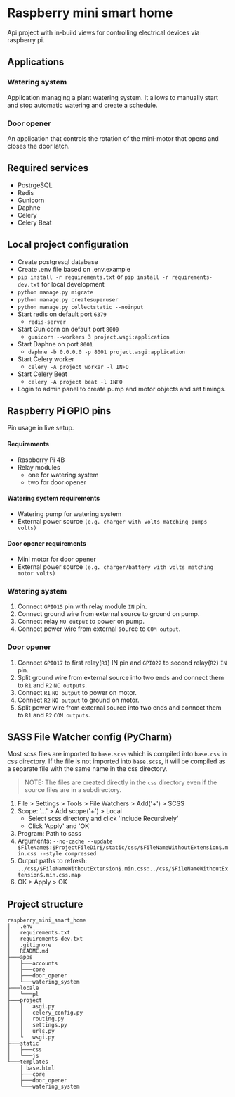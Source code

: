 # Raspberry mini smart home
Api project with in-build views for controlling electrical devices via raspberry pi.


## Applications
### Watering system
Application managing a plant watering system. It allows to manually start and stop automatic watering and create a schedule.

### Door opener
An application that controls the rotation of the mini-motor that opens and closes the door latch.


## Required services
- PostrgeSQL
- Redis
- Gunicorn
- Daphne
- Celery
- Celery Beat


## Local project configuration
- Create postgresql database
- Create .env file based on .env.example
- `pip install -r requirements.txt` or `pip install -r requirements-dev.txt` for local development
- `python manage.py migrate`
- `python manage.py createsuperuser`
- `python manage.py collectstatic --noinput`
- Start redis on default port `6379`
  - `redis-server`
- Start Gunicorn on default port `8000`
  - `gunicorn --workers 3 project.wsgi:application`
- Start Daphne on port `8001`
  - `daphne -b 0.0.0.0 -p 8001 project.asgi:application`
- Start Celery worker
  - `celery -A project worker -l INFO`
- Start Celery Beat
  - `celery -A project beat -l INFO`
- Login to admin panel to create pump and motor objects and set timings.


## Raspberry Pi GPIO pins
Pin usage in live setup.

#### Requirements
- Raspberry Pi 4B
- Relay modules
  - one for watering system
  - two for door opener

#### Watering system requirements
- Watering pump for watering system
- External power source ```(e.g. charger with volts matching pumps volts)```

#### Door opener requirements
- Mini motor for door opener
- External power source ```(e.g. charger/battery with volts matching motor volts)```

### Watering system
1. Connect `GPIO15` pin with relay module `IN` pin.
2. Connect ground wire from external source to ground on pump. 
3. Connect relay `NO output` to power on pump.
4. Connect power wire from external source to `COM output`.

### Door opener
1. Connect `GPIO17` to first relay(`R1`) IN pin and `GPIO22` to second relay(`R2`) `IN` pin.
2. Split ground wire from external source into two ends and connect them to `R1` and `R2` `NC outputs`. 
3. Connect `R1` `NO output` to power on motor.
4. Connect `R2` `NO output` to ground on motor.
5. Split power wire from external source into two ends and connect them to `R1` and `R2` `COM outputs`. 

## SASS File Watcher config (PyCharm)

Most scss files are imported to `base.scss` which is compiled into `base.css` in css directory.
If the file is not imported into `base.scss`, it will be compiled as a separate file with the same name in the css directory. 
> NOTE: The files are created directly in the `css` directory even if the source files are in a subdirectory.

1. File > Settings > Tools > File Watchers > Add('+') > SCSS
2. Scope: '...' > Add scope('+') > Local
   - Select scss directory and click 'Include Recursively'
   - Click 'Apply' and 'OK'
3. Program: Path to sass
4. Arguments: ```--no-cache --update $FileName$:$ProjectFileDir$/static/css/$FileNameWithoutExtension$.min.css --style compressed```
5. Output paths to refresh: ```../css/$FileNameWithoutExtension$.min.css:../css/$FileNameWithoutExtension$.min.css.map```
6. OK > Apply > OK


## Project structure

```
raspberry_mini_smart_home
│   .env
│   requirements.txt
│   requirements-dev.txt
│   .gitignore
│   README.md
├───apps
│   ├───accounts
│   ├───core
│   ├───door_opener
│   └───watering_system
├───locale
│   └───pl
├───project
│   │   asgi.py
│   │   celery_config.py
│   │   routing.py
│   │   settings.py
│   │   urls.py
│   └   wsgi.py
├───static
│   ├───css
│   └───js
└───templates
    │ base.html
    ├───core
    ├───door_opener
    └───watering_system
```
